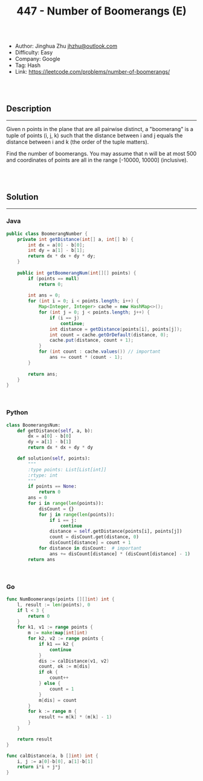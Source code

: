 # <center>447 - Number of Boomerangs (E)</center> 



<br></br>

* Author: Jinghua Zhu <jhzhu@outlook.com>
* Difficulty: Easy
* Company: Google
* Tag: Hash
* Link: https://leetcode.com/problems/number-of-boomerangs/

<br></br>



## Description
----
Given n points in the plane that are all pairwise distinct, a "boomerang" is a tuple of points (i, j, k) such that the distance between i and j equals the distance between i and k (the order of the tuple matters).

Find the number of boomerangs. You may assume that n will be at most 500 and coordinates of points are all in the range [-10000, 10000] (inclusive).

<br></br>



## Solution
----
### Java
```java
public class BoomerangNumber {
	private int getDistance(int[] a, int[] b) {
        int dx = a[0] - b[0];
        int dy = a[1] - b[1];
        return dx * dx + dy * dy;
    }
    
    public int getBoomerangNum(int[][] points) {
        if (points == null)
            return 0;
        
        int ans = 0;
        for (int i = 0; i < points.length; i++) {
            Map<Integer, Integer> cache = new HashMap<>();
            for (int j = 0; j < points.length; j++) {
                if (i == j)
                    continue;
                int distance = getDistance(points[i], points[j]);
                int count = cache.getOrDefault(distance, 0);
                cache.put(distance, count + 1);
            }
            for (int count : cache.values()) // important
                ans += count * (count - 1);
        }
        
        return ans;
    }
}
```

<br>


### Python
```python
class BoomerangsNum:
    def getDistance(self, a, b):
        dx = a[0] - b[0]
        dy = a[1] - b[1]
        return dx * dx + dy * dy

    def solution(self, points):
        """
        :type points: List[List[int]]
        :rtype: int
        """
        if points == None:
            return 0
        ans = 0
        for i in range(len(points)):
            disCount = {}
            for j in range(len(points)):
                if i == j:
                    continue
                distance = self.getDistance(points[i], points[j])
                count = disCount.get(distance, 0)
                disCount[distance] = count + 1
            for distance in disCount:  # important
                ans += disCount[distance] * (disCount[distance] - 1)
        return ans
```

<br>


### Go
```go
func NumBoomerangs(points [][]int) int {
	l, result := len(points), 0
	if l < 3 {
		return 0
	}
	for k1, v1 := range points {
		m := make(map[int]int)
		for k2, v2 := range points {
			if k1 == k2 {
				continue
			}
			dis := calDistance(v1, v2)
			count, ok := m[dis]
			if ok {
				count++
			} else {
				count = 1
			}
			m[dis] = count
		}
		for k := range m {
			result += m[k] * (m[k] - 1)
		}
	}

	return result
}

func calDistance(a, b []int) int {
	i, j := a[0]-b[0], a[1]-b[1]
	return i*i + j*j
}
```